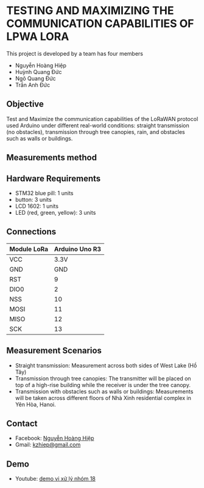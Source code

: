 # TESTING AND MAXIMIZING THE COMMUNICATION CAPABILITIES OF LPWA LORA

This project is developed by a team has four members
- Nguyễn Hoàng Hiệp
- Huỳnh Quang Đức
- Ngô Quang Đức
- Trần Anh Đức

## Objective

Test and Maximize the communication capabilities of the LoRaWAN protocol used Arduino under different real-world conditions: straight transmission (no obstacles), transmission through tree canopies, rain, and obstacles such as walls or buildings.

## Measurements method

## Hardware Requirements
- STM32 blue pill: 1 units
- button: 3 units
- LCD 1602: 1 units 
- LED (red, green, yellow): 3 units

## Connections
| Module LoRa | Arduino Uno R3 |
|-------------|----------------|
| VCC         | 3.3V           |
| GND         | GND            |
| RST         | 9              |
| DIO0        | 2              |
| NSS         | 10             |
| MOSI        | 11             |
| MISO        | 12             |
| SCK         | 13             |

## Measurement Scenarios
- Straight transmission: Measurement across both sides of West Lake (Hồ Tây)
- Transmission through tree canopies: The transmitter will be placed on top of a high-rise building while the receiver is under the tree canopy.
- Transmission with obstacles such as walls or buildings: Measurements will be taken across different floors of Nhà Xinh residential complex in Yên Hòa, Hanoi.

## Contact

- Facebook: [Nguyễn Hoàng Hiệp](https://www.facebook.com/profile.php?id=100009669068016)
- Gmail: kzhiep@gmail.com

## Demo

- Youtube: [demo vi xử lý nhóm 18](https://www.youtube.com/watch?v=T2hlrNRj5pM)








